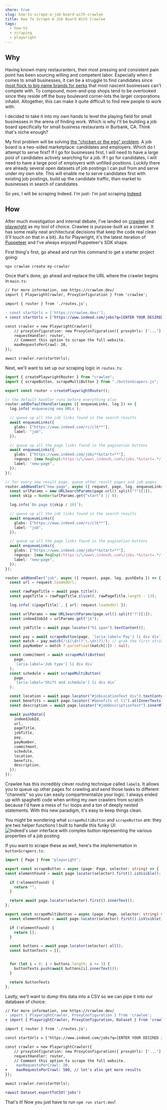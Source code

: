 ```yaml
---
share: true
slug: how-to-scrape-a-job-board-with-crawlee
title: How To Scrape A Job Board With Crawlee
tags:
  - how-to
  - scraping
  - playwright
---
```

## Why
Having known many restauranters, their most pressing and consistent pain point has been sourcing willing and competent labor. Especially when it comes to small businesses, it can be a struggle to find candidates since [most flock to big name brands for perks](https://www.starbucksbenefits.com/en-us/home/stock-savings/future-roast-401k/) that most nascent businesses can't compete with. To compound, mom-and-pop shops tend to be overlooked since they reside off the busy boulevard corner-lots the larger corporations inhabit. Altogether, this can make it quite difficult to find new people to work with.

I decided to take it into my own hands to level the playing field for small businesses in the arena of finding work. Which is why I'll be building a job board specifically for small business restaurants in Burbank, CA. Think that's niche enough?

My first problem will be solving [the "chicken or the egg" problem](https://www.growthmentor.com/glossary/chicken-and-egg-problem/#:~:text=The%20problem%20occurs%20when%20a,of%20both%20buyers%20and%20sellers.). A job board is a two-sided marketplace: candidates and employers. Which do I attempt to serve first? If I go for businesses first, I will need to have a large pool of candidates actively searching for a job. If I go for candidates, I will need to have a large pool of employers with unfilled positions. Luckily there are already several open datasets of job postings I can pull from and serve under my own site. This will enable me to serve candidates first with existing job postings, build up the candidate traffic, *then* market to businesses in search of candidates. 

So yes, I will be scraping Indeed. I'm just- I'm just scraping [Indeed](https://www.indeed.com/).
## How
After much investigation and internal debate, I've landed on [crawlee](https://crawlee.dev/) and [playwright](https://playwright.dev/) as my tool of choice. Crawlee is purpose-built as a crawler. It has some really neat architectural decisions that keep the code real clean (I'll touch on that in a bit). As for Playwright, it's the latest iteration of [Puppeteer](https://pptr.dev/) and I've always enjoyed Puppeteer's SDK shape.

First thing's first, go ahead and run this command to get a starter project going:
```bash
npx crawlee create my-crawler
```

Once that's done, go ahead and replace the URL where the crawler begins in `main.ts`:
```diff
// For more information, see https://crawlee.dev/
import { PlaywrightCrawler, ProxyConfiguration } from 'crawlee';

import { router } from './routes.js';

- const startUrls = ['https://crawlee.dev/'];
+ const startUrls = ['https://www.indeed.com/jobs?q=[ENTER YOUR DESIRED JOB HERE]&l=Burbank%2C+CA&radius=35'];

const crawler = new PlaywrightCrawler({
    // proxyConfiguration: new ProxyConfiguration({ proxyUrls: ['...'] }),
    requestHandler: router,
    // Comment this option to scrape the full website.
    maxRequestsPerCrawl: 20,
});

await crawler.run(startUrls);
```

Next, we'll want to set up our scraping logic in `routes.ts`:
```ts
import { createPlaywrightRouter } from "crawlee";
import { scrapeButton, scrapeMultiButton } from "./buttonScapers.js";

export const router = createPlaywrightRouter();

// the default handler runs before everything else
router.addDefaultHandler(async ({ enqueueLinks, log }) => {
  log.info(`enqueueing new URLs`);

  // queue up all the job links found in the search results
  await enqueueLinks({
    globs: ["https://www.indeed.com/rc/clk**"],
    label: "job",
  });

  // queue up all the page links found in the pagination buttons
  await enqueueLinks({
    globs: ["https://www.indeed.com/jobs**&start=**"],
    regexps: [new RegExp(/https:\/\/www\.indeed\.com\/jobs.*&start=.*/)],
    label: "new-page",
  });
});

// for every new result page, queue other result pages and job pages
router.addHandler("new-page", async ({ request, page, log, enqueueLinks }) => {
  const urlParams = new URLSearchParams(page.url().split("?")[1]);
  const skip = Number(urlParams.get("start") || 0);

  log.info(`On page ${skip / 10}`);

  // queue up all the job links found in the search results
  await enqueueLinks({
    globs: ["https://www.indeed.com/rc/clk**"],
    label: "job",
  });

  // queue up all the page links found in the pagination buttons
  await enqueueLinks({
    globs: ["https://www.indeed.com/jobs**&start=**"],
    regexps: [new RegExp(/https:\/\/www\.indeed\.com\/jobs.*&start=.*/)],
    label: "new-page",
  });
});

router.addHandler("job", async ({ request, page, log, pushData }) => {
  const url = request.loadedUrl;

  const rawPageTitle = await page.title();
  const pageTitle = rawPageTitle.slice(0, rawPageTitle.length - 13);

  log.info(`${pageTitle}`, { url: request.loadedUrl });

  const urlParams = new URLSearchParams(page.url().split("?")[1]);
  const indeedJobId = urlParams.get("jk");

  const jobTitle = await page.locator("h1 span").textContent();

  const pay = await scrapeButton(page, `[aria-label='Pay'] li div div`);
  const match = pay.match(/\$(\d+(?:\.\d+)?)/); // grab the first string to match `$[NUMBER]`
  const payNumber = match ? parseFloat(match[1]) : null;

  const commitment = await scrapeMultiButton(
    page,
    `[aria-label='Job type'] li div div`
  );
  const schedule = await scrapeMultiButton(
    page,
    `[aria-label='Shift and schedule'] li div div`
  );

  const location = await page.locator("#jobLocationText div").textContent();
  const benefits = await page.locator("#benefits ul li").allInnerTexts();
  const description = await page.locator("#jobDescriptionText").innerHTML();

  await pushData({
    indeedJobId,
    url,
    pageTitle,
    jobTitle,
    pay,
    payNumber,
    commitment,
    schedule,
    location,
    benefits,
    description,
  });
});
```

Crawlee has this incredibly clever routing technique called `label`s. It allows you to queue up other pages for crawling and send those tasks to different "channels" so you can easily compartmentalize your logic. I always ended up with spaghetti code when writing my own crawlers from scratch because I'd have a mess of `for` loops and a ton of deeply nested statements. With this new paradigm, it's easy to keep things clean.

You might be wondering what `scrapeMultiButton` and `scrapeButton` are: they are two helper functions I built to handle this funky UI:
![ Indeed's user interface with complex button representing the various properties of a job posting](../public/blog/assets/indeed-screnshot.png)

If you want to scrape these as well, here's the implementation in `buttonScrapers.ts`:
```ts
import { Page } from "playwright";

export const scrapeButton = async (page: Page, selector: string) => {
const elementFound = await page.locator(selector).first().isVisible();

  if (!elementFound) {
    return "";
  }

  return await page.locator(selector).first().innerText();
};

export const scrapeMultiButton = async (page: Page, selector: string) => {
  const elementFound = await page.locator(selector).first().isVisible();

  if (!elementFound) {
    return [];
  }

  const buttons = await page.locator(selector).all();
  const buttonTexts = [];


  for (let i = 0; i < buttons.length; i += 3) {
    buttonTexts.push(await buttons[i].innerText());
  }

  return buttonTexts
};
```

Lastly, we'll want to dump this data into a CSV so we can pipe it into our database of choice:
```diff
// For more information, see https://crawlee.dev/
- import { PlaywrightCrawler, ProxyConfiguration } from 'crawlee';
+ import { PlaywrightCrawler, ProxyConfiguration, Dataset } from 'crawlee';

import { router } from './routes.js';

const startUrls = ['https://www.indeed.com/jobs?q=[ENTER YOUR DESIRED JOB HERE]&l=Burbank%2C+CA&radius=35'];

const crawler = new PlaywrightCrawler({
    // proxyConfiguration: new ProxyConfiguration({ proxyUrls: ['...'] }),
    requestHandler: router,
    // Comment this option to scrape the full website.
-    maxRequestsPerCrawl: 20,
+    maxRequestsPerCrawl: 500, // let's also get more results
});

await crawler.run(startUrls);

+await Dataset.exportToCSV('jobs')
```

That's it! Now you just have to run `npm run start:dev`!